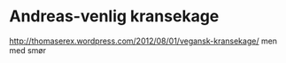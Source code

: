# Andreas-venlig kransekage

http://thomaserex.wordpress.com/2012/08/01/vegansk-kransekage/ men med smør
